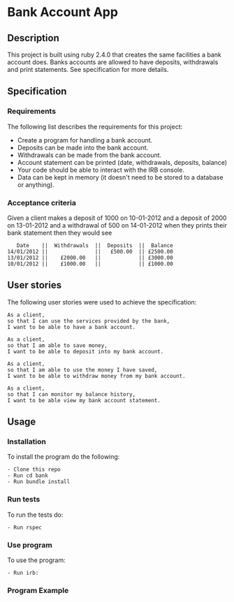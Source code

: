 # Bank Account App

## Description
This project is built using ruby 2.4.0 that creates the same facilities a bank account does. Banks accounts are allowed to have deposits, withdrawals and print statements. See specification for more details.

## Specification

### Requirements
The following list describes the requirements for this project:
* Create a program for handling a bank account.
* Deposits can be made into the bank account.
* Withdrawals can be made from the bank account.
* Account statement can be printed (date, withdrawals, deposits, balance)
* Your code should be able to interact with the IRB console.
* Data can be kept in memory (it doesn't need to be stored to a database or anything).

### Acceptance criteria

Given a client makes a deposit of 1000 on 10-01-2012 and a deposit of 2000 on 13-01-2012 and a withdrawal of 500 on 14-01-2012 when they prints their bank statement then they would see

```
   Date    ||  Withdrawals  ||  Deposits  ||  Balance
14/01/2012 ||               ||   £500.00  || £2500.00
13/01/2012 ||    £2000.00   ||            || £3000.00
10/01/2012 ||    £1000.00   ||            || £1000.00
```

## User stories
The following user stories were used to achieve the specification:

```
As a client,
so that I can use the services provided by the bank,
I want to be able to have a bank account.

As a client,
so that I am able to save money,
I want to be able to deposit into my bank account.

As a client,
so that I am able to use the money I have saved,
I want to be able to withdraw money from my bank account.

As a client,
so that I can monitor my balance history,
I want to be able view my bank account statement.
```


## Usage

### Installation
To install the program do the following:

```
- Clone this repo
- Run cd bank
- Run bundle install
```

### Run tests
To run the tests do:

```
- Run rspec
```

### Use program
To use the program:

```
- Run irb:
```

### Program Example
```
 ```
